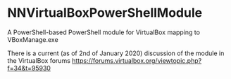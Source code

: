 # NNVirtualBoxPowerShellModule
A PowerShell-based PowerShell module for VirtualBox mapping to VBoxManage.exe

There is a current (as of 2nd of January 2020) discussion of the module in the VirtualBox forums
https://forums.virtualbox.org/viewtopic.php?f=34&t=95930
